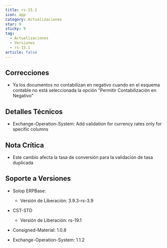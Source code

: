 ```yaml
---
title: rs-15.1
icon: app
category: Actualizaciones
star: 9
sticky: 9
tag:
  - Actualizaciones
  - Versiones
  - rs-15.1
article: false
---
```


## Correcciones

- Ya los documentos no contabilizan en negativo cuando en el esquema contable no está seleccionada la opción "Permitir Contabilización en Negativo"

## Detalles Técnicos

- Exchange-Operation-System: Add validation for currency rates only for specific columns

## Nota Crítica

- Este cambio afecta la tasa de conversión para la validación de tasa duplicada

## Soporte a Versiones

- Solop ERPBase:

    - Versión de Liberación: 3.9.3-rs-3.9

- CST-STD

    - Versión de Liberación: rs-19.1

- Consigned-Material: 1.0.8
- Exchange-Operation-System: 1.1.2